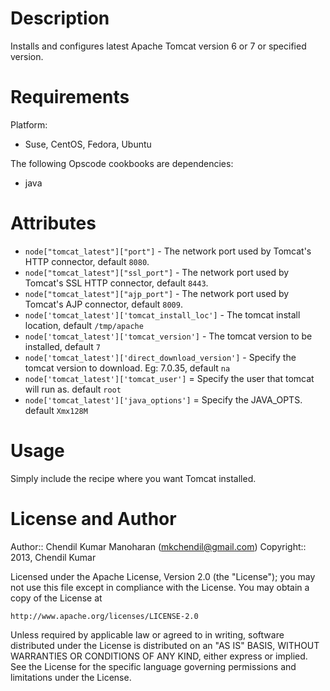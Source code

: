 Description
===========

Installs and configures latest Apache Tomcat version 6 or 7 or specified version.

Requirements
============

Platform:

* Suse, CentOS, Fedora, Ubuntu

The following Opscode cookbooks are dependencies:

* java

Attributes
==========

* `node["tomcat_latest"]["port"]` - The network port used by Tomcat's HTTP connector, default `8080`.
* `node["tomcat_latest"]["ssl_port"]` - The network port used by Tomcat's SSL HTTP connector, default `8443`.
* `node["tomcat_latest"]["ajp_port"]` - The network port used by Tomcat's AJP connector, default `8009`. 
* `node['tomcat_latest']['tomcat_install_loc']` - The tomcat install location, default `/tmp/apache`
* `node['tomcat_latest']['tomcat_version']` - The tomcat version to be installed, default `7`
* `node['tomcat_latest']['direct_download_version']` - Specify the tomcat version to download. Eg: 7.0.35, default `na`
* `node['tomcat_latest']['tomcat_user']` = Specify the user that tomcat will run as. default `root`
* `node['tomcat_latest']['java_options']` = Specify the JAVA_OPTS. default `Xmx128M`


Usage
=====

Simply include the recipe where you want Tomcat installed.

License and Author
==================

Author:: Chendil Kumar Manoharan (<mkchendil@gmail.com>)
Copyright:: 2013, Chendil Kumar

Licensed under the Apache License, Version 2.0 (the "License");
you may not use this file except in compliance with the License.
You may obtain a copy of the License at

    http://www.apache.org/licenses/LICENSE-2.0

Unless required by applicable law or agreed to in writing, software
distributed under the License is distributed on an "AS IS" BASIS,
WITHOUT WARRANTIES OR CONDITIONS OF ANY KIND, either express or implied.
See the License for the specific language governing permissions and
limitations under the License.

